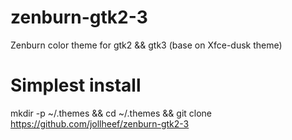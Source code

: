 # zenburn-gtk2-3
Zenburn color theme for gtk2 &amp;&amp; gtk3 (base on Xfce-dusk theme)

# Simplest install
mkdir -p ~/.themes && cd ~/.themes && git clone https://github.com/jollheef/zenburn-gtk2-3

